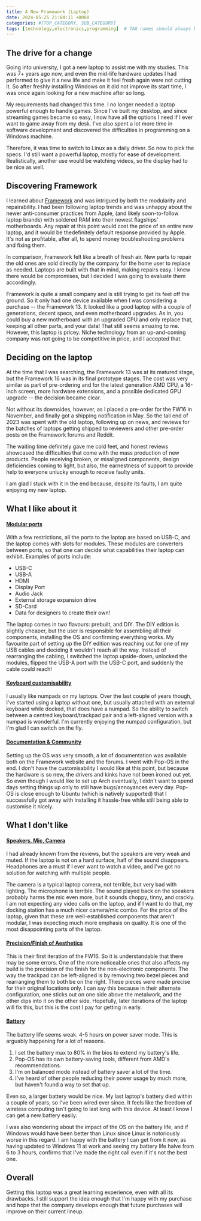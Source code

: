 ```yaml
---
title: A New Framework (Laptop)
date: 2024-05-25 21:04:11 +0000
categories: #[TOP_CATEGORY, SUB_CATEGORY]
tags: [technology,electronics,programming]  # TAG names should always be lowercase
---
```



## The drive for a change
Going into university, I got a new laptop to assist me with my studies.
This was 7+ years ago now, and even the mid-life hardware updates I had performed to give it a new life and make it feel fresh again were not cutting it.
So after freshly installing Windows on it did not improve its start time, I was once again looking for a new machine after so long.

My requirements had changed this time. I no longer needed a laptop powerful enough to handle games.
Since I've built my desktop, and since streaming games became so easy, I now have all the options I need if I ever want to game away from my desk.
I've also spent a lot more time in software development and discovered the difficulties in programming on a Windows machine.

Therefore, it was time to switch to Linux as a daily driver.
So now to pick the specs. I'd still want a powerful laptop, mostly for ease of development.
Realistically, another use would be watching videos, so the display had to be nice as well.


## Discovering Framework
I learned about [Framework](https://frame.work) and was intrigued by both the modularity and repairability.
I had been following laptop trends and was unhappy about the newer anti-consumer practices from Apple, (and likely soon-to-follow laptop brands) with soldered RAM into their newest flagships' motherboards. 
Any repair at this point would cost the price of an entire new laptop, and it would be thedefinitely default response provided by Apple. 
It's not as profitable, after all, to spend money troubleshooting problems and fixing them.

In comparison, Framework felt like a breath of fresh air. New parts to repair the old ones are sold directly by the company for the home user to replace as needed.
Laptops are built with that in mind, making repairs easy. I knew there would be compromises, but I decided I was going to evaluate them accordingly.

Framework is quite a small company and is still trying to get its feet off the ground.
So it only had one device available when I was considering a purchase -- the Framework 13.
It looked like a good laptop with a couple of generations, decent specs, and even motherboard upgrades.
As in, you could buy a new motherboard with an upgraded CPU and only replace that, keeping all other parts, and your data!
That still seems amazing to me.
However, this laptop is pricey. 
Niche technology from an up-and-coming company was not going to be competitive in price, and I accepted that.

## Deciding on the laptop
At the time that I was searching, the Framework 13 was at its matured stage, but the Framework 16 was in its final prototype stages.
The cost was very similar as part of pre-ordering and for the latest generation AMD CPU, a 16-inch screen, more hardware extensions, and a possible dedicated GPU upgrade -- the decision became clear.

Not without its downsides, however, as I placed a pre-order for the FW16 in November, and finally got a shipping notification in May.
So the tail end of 2023 was spent with the old laptop, following up on news, and reviews for the batches of laptops getting shipped to reviewers and other pre-order posts on the Framework forums and Reddit.

The waiting time definitely gave me cold feet, and honest reviews showcased the difficulties that come with the mass production of new products.
People receiving broken, or misaligned components, design deficiencies coming to light, but also, the earnestness of support to provide help to everyone unlucky enough to receive faulty units.

I am glad I stuck with it in the end because, despite its faults, I am quite enjoying my new laptop.

## What I like about it

#### <ins>Modular ports</ins>
With a few restrictions, all the ports to the laptop are based on USB-C, and the laptop comes with slots for modules.
These modules are converters between ports, so that one can decide what capabilities their laptop can exhibit.
Examples of ports include:
* USB-C
* USB-A
* HDMI
* Display Port
* Audio Jack
* External storage expansion drive
* SD-Card
* Data for designers to create their own! 

The laptop comes in two flavours: prebuilt, and DIY. 
The DIY edition is slightly cheaper, but the user is responsible for assembling all their components, installing the OS and confirming everything works.
My favourite part of setting up the DIY edition was reaching out for one of my USB cables and deciding it wouldn't reach all the way.
Instead of rearranging the cabling, I switched the laptop upside-down, unlocked the modules, flipped the USB-A port with the USB-C port, and suddenly the cable could reach!

#### <ins> Keyboard customisability </ins>
I usually like numpads on my laptops.
Over the last couple of years though, I've started using a laptop without one, but usually attached with an external keyboard while docked, that does have a numpad.
So the ability to switch between a centred keyboard/trackpad pair and a left-aligned version with a numpad is wonderful. 
I'm currently enjoying the numpad configuration, but I'm glad I can switch on the fly.

#### <ins> Documentation & Community </ins>
Setting up the OS was very smooth, a lot of documentation was available both on the Framework website and the forums.
I went with Pop-OS in the end. I don't have the customisability I would like at this point, but because the hardware is so new, the drivers and kinks have not been ironed out yet.
So even though I would like to set up Arch eventually, I didn't want to spend days setting things up only to still have bugs/annoyances every day.
Pop-OS is close enough to Ubuntu (which is natively supported) that I successfully got away with installing it hassle-free while still being able to customise it nicely.

## What I don't like

#### <ins>Speakers, Mic, Camera</ins>
I had already known from the reviews, but the speakers are very weak and muted.
If the laptop is not on a hard surface, half of the sound disappears.
Headphones are a must if I ever want to watch a video, and I've got no solution for watching with multiple people.

The camera is a typical laptop camera, not terrible, but very bad with lighting.
The microphone is terrible.
The sound played back on the speakers probably harms the mic even more, but it sounds choppy, tinny, and crackly.
I am not expecting any video calls on the laptop, and if I want to do that, my docking station has a much nicer camera/mic combo.
For the price of the laptop, given that these are well-established components that aren't modular, I was expecting much more emphasis on quality.
It is one of the most disappointing parts of the laptop.

#### <ins> Precision/Finish of Aesthetics </ins>
This is their first iteration of the FW16. 
So it is understandable that there may be some errors.
One of the more noticeable ones that also affects my build is the precision of the finish for the non-electronic components.
The way the trackpad can be left-aligned is by removing two bezel pieces and rearranging them to both be on the right.
These pieces were made precise for their original locations only.
I can say this because in their alternate configuration, one sticks out on one side above the metalwork, and the other dips into it on the other side.
Hopefully, later iterations of the laptop will fix this, but this is the cost I pay for getting in early.

#### <ins>Battery</ins>
The battery life seems weak. 
4-5 hours on power saver mode. 
This is arguably happening for a lot of reasons.

1. I set the battery max to 80% in the bios to extend my battery's life.
2. Pop-OS has its own battery-saving tools, different from AMD's recommendations.
3. I'm on balanced mode instead of battery saver a lot of the time.
4. I've heard of other people reducing their power usage by much more, but haven't found a way to set that up.

Even so, a larger battery would be nice. My last laptop's battery died within a couple of years, so I've been wired ever since. 
It feels like the freedom of wireless computing isn't going to last long with this device.
At least I know I can get a new battery easily.

I was also wondering about the impact of the OS on the battery life, and if Windows would have been better than Linux since Linux is notoriously worse in this regard.
I am happy with the battery I can get from it now, as having updated to Windows 11 at work and seeing my battery life halve from 6 to 3 hours, confirms that I've made the right call even if it's not the best one.

## Overall
Getting this laptop was a great learning experience, even with all its drawbacks. I still support the idea enough that I'm happy with my purchase and hope that the company develops enough that future purchases will improve on their current lineup.

